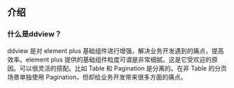 ## 介绍

### 什么是ddview？
ddview 是对 element plus 基础组件进行增强，解决业务开发遇到的痛点，提高效率。element plus 提供的基础组件粒度可谓是非常细腻。这是它受欢迎的原因。可以很灵活的搭配。比如 Table 和 Pagination 是分离的。在非 Table 的分页场景单独使用 Pagination，但却给业务开发带来很多方面的痛点。